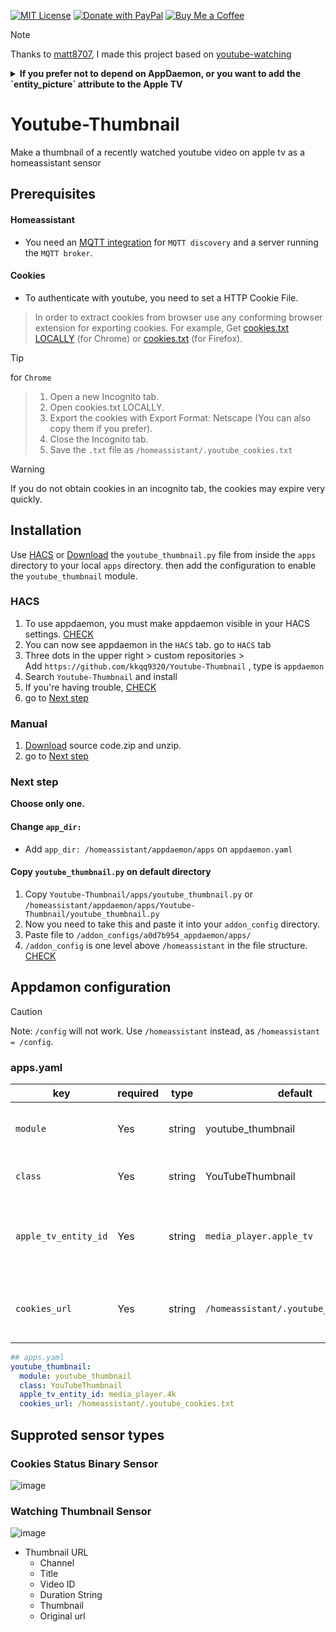 [![MIT License](https://img.shields.io/badge/License-MIT-brightgreen?style=for-the-badge&logo=law)](https://opensource.org/licenses/MIT)
[![Donate with PayPal](https://img.shields.io/badge/Donate-PayPal-0070ba?style=for-the-badge&logo=paypal&logoColor=white)](https://www.paypal.com/paypalme/kkqq9320)
[![Buy Me a Coffee](https://img.shields.io/badge/☕%20Buy%20Me%20a%20Coffee-orange?style=for-the-badge)](https://www.buymeacoffee.com/kkqq9320)

> [!NOTE]
Thanks to [matt8707](https://github.com/matt8707), I made this project based on [youtube-watching](https://github.com/matt8707/youtube-watching)

<details>

<summary><b>If you prefer not to depend on AppDaemon, or you want to add the `entity_picture` attribute to the Apple TV</b></summary>

  Check [this](https://community.home-assistant.io/t/creating-a-youtube-thumbnail-sensor-in-home-assistant/866552)

  1. A `cookies.txt` file is still required
  2. Your version of `yt-dlp` must be `2025.03.31` or later. Even if your Home Assistant core version is `2025.4.1`, you still need to update it.

     2-1. Log in to the console window. It’s not an ssh addon or putty!

     2-2. Run `login`

     2-3. Run `docker exec -it homeassistant /bin/bash`

     2-4. Run `pip install -U yt-dlp`

     2-5. Run `python3 -c "import yt_dlp; print(yt_dlp.version.__version__)"` (Verify that the update is complete. If it outputs 2025.03.31, then it’s OK.)

  3. In the `/config(homeassistant)/python(any folder name)/`, create two files: `youtube_thumbnail.py` and `set_entity_picture.py`.
  4. Insert the following code into `youtube_thumbnail.py`:
```
import json

URL = "https://www.youtube.com/feed/history"

ydl_opts = {
   "cookiefile": "/config/python/.cookies.txt",
   "skip_download": True,
   "playlist_items": "1",
   "quiet": True,
   "no_warnings": True,
}

with yt_dlp.YoutubeDL(ydl_opts) as ydl:
   info = ydl.extract_info(URL, download=False)
   data = ydl.sanitize_info(info)
   entry = data.get("entries", [data])[0]
   print(
       json.dumps(
           {
               "channel": entry.get("channel"),
               "title": entry.get("fulltitle"),
               "video_id": entry.get("id"),
               "thumbnail": entry.get("thumbnail"),
               "original_url": entry.get("original_url"),
           },
           indent=2,
       )
   )
```
  5. Insert the following code into set_entity_picture.py:
    But I found that from secrets import get_secret didn’t work, so I just put the `TOKEN` and `HOST` right in.
```
import argparse
import requests
from secrets import get_secret

HOST = get_secret("ha_host")
TOKEN = get_secret("ha_token")


def update_entity_picture(entity_id, entity_picture):
    url = f"{HOST}/api/states/{entity_id}"
    headers = {"Authorization": f"Bearer {TOKEN}", "Content-Type": "application/json"}
    response = requests.get(url, headers=headers)
    if response.status_code == 200:
        data = response.json()
        data["attributes"]["entity_picture"] = entity_picture
        response = requests.post(url, headers=headers, json=data)
        if response.status_code == 200:
            print("ok")
        else:
            print("Error posting update: ", response.text)
    else:
        print("Error retrieving state: ", response.text)


if __name__ == "__main__":
    parser = argparse.ArgumentParser(description="update entity_picture")
    parser.add_argument("--entity_id", required=True, help="entity_id")
    parser.add_argument("--entity_picture", required=True, help="entity_picture")
    args = parser.parse_args()
    update_entity_picture(args.entity_id, args.entity_picture)
```
  6. Add the following `command_line` sensor to `/config/configuration.yaml:`
```
command_line:
  - sensor:
      name: youtube_thumbnail
      command: "python3 /config/python/youtube_thumbnail.py"
      value_template: "{{ value_json.thumbnail }}"
      json_attributes:
        - channel
        - title
        - video_id
        - thumbnail
        - original_url
      scan_interval: 86400
```

  7. Add the following shell_command to `/config/configuration.yaml:`
```
shell_command:
  set_entity_picture: "python3 /config/python/set_entity_picture.py --entity_id '{{ entity_id }}' --entity_picture '{{ entity_picture }}'"
```
  8. Create an automation.
```
alias: Set youtube entity_picture
triggers:
  - trigger: state
    entity_id:
      - media_player.sovrum
      - media_player.vardagsrum
    to:
      - playing
      - paused
conditions:
  - condition: template
    value_template: >
      {% set entity_id = trigger.entity_id %}
      {% set youtube = 'sensor.youtube_thumbnail' %}

      {{ is_state_attr(entity_id, 'app_id', 'com.google.ios.youtube')
      and (state_attr(entity_id, 'media_artist') != state_attr(youtube, 'channel')) 
      and (state_attr(entity_id, 'media_title') != state_attr(youtube, 'title')) }}
actions:
  - action: homeassistant.update_entity
    data:
      entity_id:
        - sensor.youtube_thumbnail
  - action: shell_command.set_entity_picture
    data:
      entity_id: >
        {{ trigger.entity_id }}
      entity_picture: >
        {{ states('sensor.youtube_thumbnail') }}
mode: single
```
  9. It’s done. Now, when you play or pause the Apple TV, the `media_player.apple_tv (used as a trigger in the automation)` will have an `entity_picture` attribute.


</details>


# Youtube-Thumbnail

Make a thumbnail of a recently watched youtube video on apple tv as a homeassistant sensor 



## Prerequisites
#### Homeassistant
- You need an [MQTT integration](https://www.home-assistant.io/integrations/mqtt/) for `MQTT discovery` and a server running the `MQTT broker`.
#### Cookies
- To authenticate with youtube, you need to set a HTTP Cookie File.
> In order to extract cookies from browser use any conforming browser extension for exporting cookies. For example, Get [cookies.txt LOCALLY](https://chromewebstore.google.com/detail/get-cookiestxt-locally/cclelndahbckbenkjhflpdbgdldlbecc) (for Chrome) or [cookies.txt](https://addons.mozilla.org/en-US/firefox/addon/cookies-txt/) (for Firefox).

> [!TIP] 
for `Chrome`
> 1. Open a new Incognito tab.
> 2. Open cookies.txt LOCALLY.
> 3. Export the cookies with Export Format: Netscape (You can also copy them if you prefer).
> 4. Close the Incognito tab.
> 5. Save the `.txt` file as `/homeassistant/.youtube_cookies.txt`

> [!WARNING]
If you do not obtain cookies in an incognito tab, the cookies may expire very quickly.















## Installation
Use [HACS](https://github.com/hacs/integration) or [Download](https://github.com/kkqq9320/Youtube-Thumbnail/releases) the `youtube_thumbnail.py` file from inside the `apps` directory to your local `apps` directory. then add the configuration to enable the `youtube_thumbnail` module.

### HACS 
1. To use appdaemon, you must make appdaemon visible in your HACS settings. [CHECK](https://www.hacs.xyz/docs/use/repositories/type/appdaemon/)
2. You can now see appdaemon in the `HACS` tab. go to `HACS` tab
3. Three dots in the upper right > custom repositories > <br>Add `https://github.com/kkqq9320/Youtube-Thumbnail` , type is `appdaemon`
4. Search `Youtube-Thumbnail` and install
5. If you're having trouble, [CHECK](https://www.hacs.xyz/docs/faq/custom_repositories/)
6. go to [Next step](#next-step)

### Manual
1. [Download](https://github.com/kkqq9320/Youtube-Thumbnail/releases) source code.zip and unzip.
2. go to [Next step](#next-step)

### Next step
**Choose only one.**
#### Change `app_dir:`
- Add `app_dir: /homeassistant/appdaemon/apps` on `appdaemon.yaml`

#### Copy `youtube_thumbnail.py` on default directory
1. Copy `Youtube-Thumbnail/apps/youtube_thumbnail.py` or `/homeassistant/appdaemon/apps/Youtube-Thumbnail/youtube_thumbnail.py`
1. Now you need to take this and paste it into your `addon_config` directory.
2. Paste file to `/addon_configs/a0d7b954_appdaemon/apps/`
3. `/addon_config` is one level above `/homeassistant` in the file structure.
[CHECK](https://github.com/hassio-addons/addon-appdaemon/releases/tag/v0.15.0)


## Appdamon configuration
> [!CAUTION]
Note: `/config` will not work. Use `/homeassistant` instead, as `/homeassistant = /config`.

### apps.yaml
key | required | type | default | description
-- | -- | -- | -- | --
`module` | Yes | string | youtube_thumbnail | The module name of the app.
`class` | Yes | string | YouTubeThumbnail | The name of the Class.
`apple_tv_entity_id` | Yes | string | `media_player.apple_tv` | Enter your Apple TV `entity ID`. Only one Apple TV is supported.
`cookies_url` | Yes | string | `/homeassistant/.youtube_cookies.txt` | Specify the path where you saved the `.txt` file.

```yaml
## apps.yaml
youtube_thumbnail:
  module: youtube_thumbnail
  class: YouTubeThumbnail
  apple_tv_entity_id: media_player.4k
  cookies_url: /homeassistant/.youtube_cookies.txt
```
## Supproted sensor types
### Cookies Status Binary Sensor
![image](https://github.com/user-attachments/assets/6a8c4ade-a0e6-4db5-b967-08925249956d)

### Watching Thumbnail Sensor
![image](https://github.com/user-attachments/assets/2ac8013a-035b-465f-886a-7f2957bf4f34)
  - Thumbnail URL
    - Channel
    - Title
    - Video ID
    - Duration String
    - Thumbnail
    - Original url
